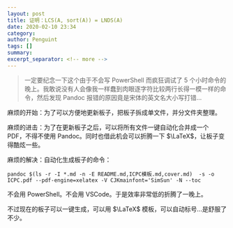 ```yaml
---
layout: post
title: 证明：LCS(A, sort(A)) = LNDS(A)
date: 2020-02-10 23:34
category: 
author: Penguint
tags: []
summary: 
excerpt_separator: <!-- more -->
---
```

<!-- more -->

> 一定要纪念一下这个由于不会写 PowerShell 而疯狂调试了 5 个小时命令的晚上。我敢说没有人会像我一样蠢到肉眼逐字符比较两行长得一模一样的命令，然后发现 Pandoc 报错的原因竟是宋体的英文名大小写打错...

麻烦的开始：为了可以方便地更新板子，把板子拆成单文件，并分文件夹整理。

麻烦的进击：为了在更新板子之后，可以将所有文件一键自动化合并成一个 PDF，不得不使用 Pandoc。同时也借此机会可以折腾一下 $\LaTeX$，让板子变得酷炫一些。

麻烦的解决：自动化生成板子的命令：
```shell
pandoc $(ls -r -I *.md -n -E README.md,ICPC模板.md,cover.md)  -s -o ICPC.pdf --pdf-engine=xelatex -V CJKmainfont='SimSun' -N --toc
```

不会用 PowerShell。不会用 VSCode。于是效率非常低的折腾了一晚上。

不过现在的板子可以一键生成，可以用 $\LaTeX$ 模板，可以自动标号...是舒服了不少。